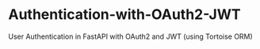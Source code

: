 # Authentication-with-OAuth2-JWT
User Authentication in FastAPI with OAuth2 and JWT (using Tortoise ORM)
